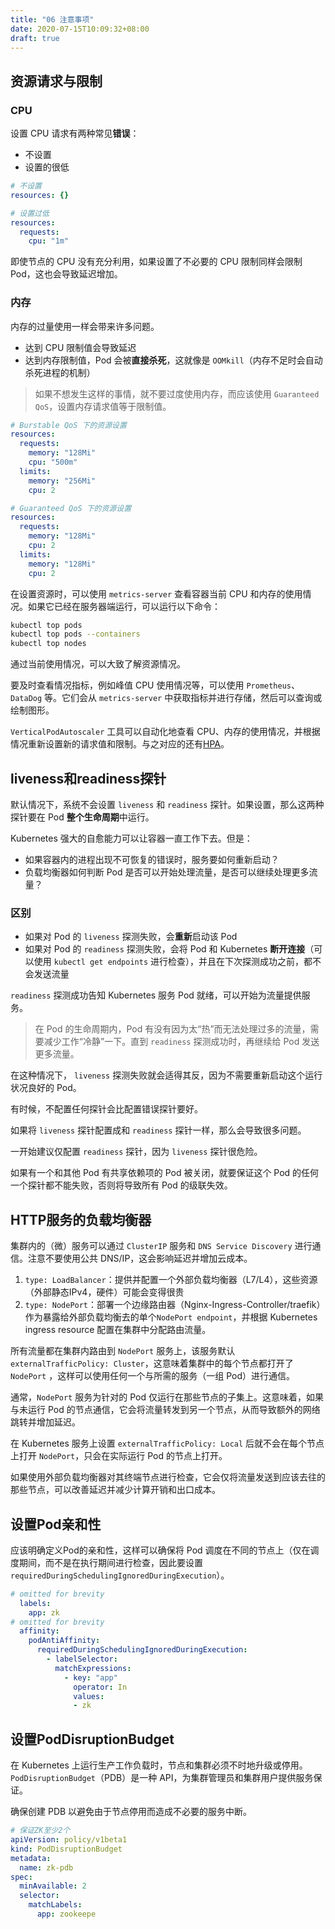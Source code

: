 ```yaml
---
title: "06 注意事项"
date: 2020-07-15T10:09:32+08:00
draft: true
---
```


## 资源请求与限制

### CPU

设置 CPU 请求有两种常见**错误**：

- 不设置
- 设置的很低

```yaml
# 不设置
resources: {}

# 设置过低
resources:
  requests:
    cpu: "1m"
```

即使节点的 CPU 没有充分利用，如果设置了不必要的 CPU 限制同样会限制 Pod，这也会导致延迟增加。

### 内存

内存的过量使用一样会带来许多问题。

- 达到 CPU 限制值会导致延迟
- 达到内存限制值，Pod 会被**直接杀死**，这就像是 `OOMkill`（内存不足时会自动杀死进程的机制）

> 如果不想发生这样的事情，就不要过度使用内存，而应该使用 `Guaranteed QoS`，设置内存请求值等于限制值。

```yaml
# Burstable QoS 下的资源设置
resources:
  requests:
    memory: "128Mi"
    cpu: "500m"
  limits:
    memory: "256Mi"
    cpu: 2

# Guaranteed QoS 下的资源设置
resources:
  requests:
    memory: "128Mi"
    cpu: 2
  limits:
    memory: "128Mi"
    cpu: 2
```

在设置资源时，可以使用 `metrics-server` 查看容器当前 CPU 和内存的使用情况。如果它已经在服务器端运行，可以运行以下命令：

```bash
kubectl top pods
kubectl top pods --containers
kubectl top nodes
```

通过当前使用情况，可以大致了解资源情况。

要及时查看情况指标，例如峰值 CPU 使用情况等，可以使用 `Prometheus`、`DataDog` 等。它们会从 `metrics-server` 中获取指标并进行存储，然后可以查询或绘制图形。

`VerticalPodAutoscaler` 工具可以自动化地查看 CPU、内存的使用情况，并根据情况重新设置新的请求值和限制。与之对应的还有[HPA](../05-hpa)。

## liveness和readiness探针

默认情况下，系统不会设置 `liveness` 和 `readiness` 探针。如果设置，那么这两种探针要在 Pod **整个生命周期**中运行。

Kubernetes 强大的自愈能力可以让容器一直工作下去。但是：

- 如果容器内的进程出现不可恢复的错误时，服务要如何重新启动？
- 负载均衡器如何判断 Pod 是否可以开始处理流量，是否可以继续处理更多流量？

### 区别

- 如果对 Pod 的 `liveness` 探测失败，会**重新**启动该 Pod
- 如果对 Pod 的 `readiness` 探测失败，会将 Pod 和 Kubernetes **断开连接**（可以使用 `kubectl get endpoints` 进行检查），并且在下次探测成功之前，都不会发送流量

`readiness` 探测成功告知 Kubernetes 服务 Pod 就绪，可以开始为流量提供服务。

> 在 Pod 的生命周期内，Pod 有没有因为太“热”而无法处理过多的流量，需要减少工作“冷静”一下。直到 `readiness` 探测成功时，再继续给 Pod 发送更多流量。

在这种情况下， `liveness` 探测失败就会适得其反，因为不需要重新启动这个运行状况良好的 Pod。

有时候，不配置任何探针会比配置错误探针要好。

如果将 `liveness` 探针配置成和 `readiness` 探针一样，那么会导致很多问题。

一开始建议仅配置 `readiness` 探针，因为 `liveness` 探针很危险。

如果有一个和其他 Pod 有共享依赖项的 Pod 被关闭，就要保证这个 Pod 的任何一个探针都不能失败，否则将导致所有 Pod 的级联失效。

## HTTP服务的负载均衡器

集群内的（微）服务可以通过 `ClusterIP` 服务和 `DNS Service Discovery` 进行通信。注意不要使用公共 DNS/IP，这会影响延迟并增加云成本。

1. `type: LoadBalancer`：提供并配置一个外部负载均衡器（L7/L4），这些资源（外部静态IPv4，硬件）可能会变得很贵
2. `type: NodePort`：部署一个边缘路由器（Nginx-Ingress-Controller/traefik）作为暴露给外部负载均衡去的单个`NodePort endpoint`，并根据 Kubernetes ingress resource 配置在集群中分配路由流量。

所有流量都在集群内路由到 `NodePort` 服务上，该服务默认 `externalTrafficPolicy: Cluster`，这意味着集群中的每个节点都打开了 `NodePort` ，这样可以使用任何一个与所需的服务（一组 Pod）进行通信。

通常，`NodePort` 服务为针对的 Pod 仅运行在那些节点的子集上。这意味着，如果与未运行 Pod 的节点通信，它会将流量转发到另一个节点，从而导致额外的网络跳转并增加延迟。

在 Kubernetes 服务上设置 `externalTrafficPolicy: Local` 后就不会在每个节点上打开 `NodePort`，只会在实际运行 Pod 的节点上打开。

如果使用外部负载均衡器对其终端节点进行检查，它会仅将流量发送到应该去往的那些节点，可以改善延迟并减少计算开销和出口成本。

## 设置Pod亲和性

应该明确定义Pod的亲和性，这样可以确保将 Pod 调度在不同的节点上（仅在调度期间，而不是在执行期间进行检查，因此要设置 `requiredDuringSchedulingIgnoredDuringExecution`）。

```yaml
# omitted for brevity
  labels:
    app: zk
# omitted for brevity
  affinity:
    podAntiAffinity:
      requiredDuringSchedulingIgnoredDuringExecution:
        - labelSelector:
          matchExpressions:
            - key: "app"
              operator: In
              values:
              - zk
```

## 设置PodDisruptionBudget

在 Kubernetes 上运行生产工作负载时，节点和集群必须不时地升级或停用。`PodDisruptionBudget`（PDB）是一种 API，为集群管理员和集群用户提供服务保证。

确保创建 PDB 以避免由于节点停用而造成不必要的服务中断。

```yaml
# 保证ZK至少2个
apiVersion: policy/v1beta1
kind: PodDisruptionBudget
metadata:
  name: zk-pdb
spec:
  minAvailable: 2
  selector:
    matchLabels:
      app: zookeepe
```
